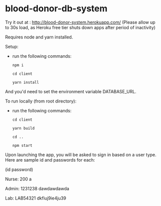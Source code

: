 # blood-donor-db-system

Try it out at : http://blood-donor-system.herokuapp.com/ (Please allow up to 30s load, as Heroku free tier shuts down apps after period of inactivity) 

Requires node and yarn installed. 

Setup:
- run the following commands:

      npm i

      cd client

      yarn install

And you'd need to set the environment variable DATABASE_URL. 

To run locally (from root directory):
- run the following commands:

      cd client

      yarn build

      cd ..

      npm start 
      
Upon launching the app, you will be asked to sign in based on a user type.
Here are sample id and passwords for each:

(id password)
            
Nurse:      200      a   

Admin:      1231238  dawdawdawda

Lab:        LAB54321 dkfiuj9ie4ju39




